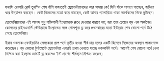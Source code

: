 ফরাসি রেফারি ক্লেমঁ তুরপিন শেষ বাঁশি বাজাতেই স্লোভেনিয়ানদের আর থামায় কে! যিনি যাঁকে সামনে পাচ্ছেন, জড়িয়ে ধরে উদ্‌যাপন করছেন। কেউ নিজেদের মতো করে নাচছেন, কেউ আবার গ্যালারিতে থাকা সমর্থকদের দিকে ছুটছেন।

স্লোভেনিয়ানদের এই আনন্দ শুধু শক্তিশালী ইংল্যান্ডকে রুখে দেওয়ার কারণে নয়; বরং তার চেয়েও বড় এক অর্জনের। কোলনের রাইনএনার্গি স্টেডিয়ামে ইংল্যান্ডের সঙ্গে গোলশূন্য ড্র করে প্রথমবারের মতো ইউরোর শেষ ষোলো পর্বে উঠে গেছে স্লোভেনিয়া।

ইয়ান ওবলাক–বেনইয়ামিন সেসকোরা গ্রুপ পর্বে তৃতীয় হওয়া শীর্ষ চার দলের একটি হিসেবে নিজেদের অবস্থান পাকাপোক্ত করেছেন। বড় কোনো টুর্নামেন্টে স্লোভেনিয়া এবারই প্রথম খেলতে যাচ্ছে নকআউট পর্বে। আগেই শেষ ষোলো পর্বে খেলা নিশ্চিত করা ইংল্যান্ড ম্যাচটি ড্র করলেও ‘সি’ গ্রুপের শীর্ষস্থান নিশ্চিত করেছে।  
